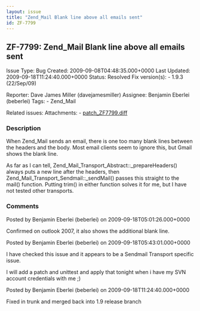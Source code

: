 ```yaml
---
layout: issue
title: "Zend_Mail Blank line above all emails sent"
id: ZF-7799
---
```


ZF-7799: Zend\_Mail Blank line above all emails sent
----------------------------------------------------

 Issue Type: Bug Created: 2009-09-08T04:48:35.000+0000 Last Updated: 2009-09-18T11:24:40.000+0000 Status: Resolved Fix version(s): - 1.9.3 (22/Sep/09)
 
 Reporter:  Dave James Miller (davejamesmiller)  Assignee:  Benjamin Eberlei (beberlei)  Tags: - Zend\_Mail
 
 Related issues: 
 Attachments: - [patch\_ZF7799.diff](/issues/secure/attachment/12217/patch_ZF7799.diff)
 
### Description

When Zend\_Mail sends an email, there is one too many blank lines between the headers and the body. Most email clients seem to ignore this, but Gmail shows the blank line.

As far as I can tell, Zend\_Mail\_Transport\_Abstract::\_prepareHeaders() always puts a new line after the headers, then Zend\_Mail\_Transport\_Sendmail::\_sendMail() passes this straight to the mail() function. Putting trim() in either function solves it for me, but I have not tested other transports.

 

 

### Comments

Posted by Benjamin Eberlei (beberlei) on 2009-09-18T05:01:26.000+0000

Confirmed on outlook 2007, it also shows the additional blank line.

 

 

Posted by Benjamin Eberlei (beberlei) on 2009-09-18T05:43:01.000+0000

I have checked this issue and it appears to be a Sendmail Transport specific issue.

I will add a patch and unittest and apply that tonight when i have my SVN account credentials with me ;)

 

 

Posted by Benjamin Eberlei (beberlei) on 2009-09-18T11:24:40.000+0000

Fixed in trunk and merged back into 1.9 release branch

 

 